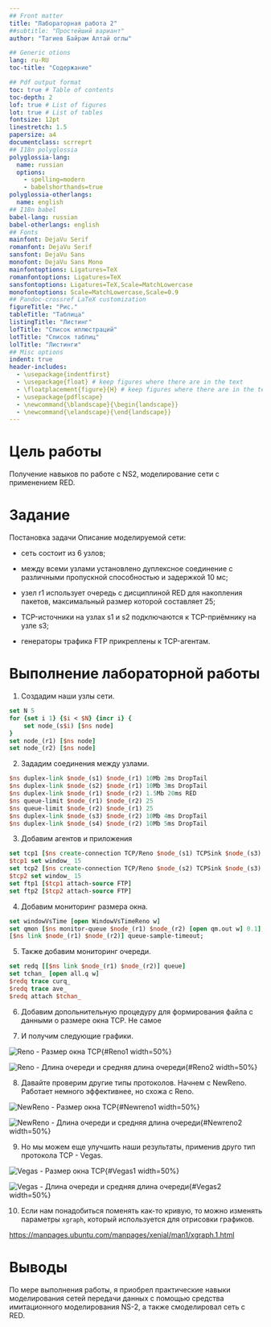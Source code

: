 ```yaml
---
## Front matter
title: "Лабораторная работа 2"
##subtitle: "Простейший вариант"
author: "Тагиев Байрам Алтай оглы"

## Generic otions
lang: ru-RU
toc-title: "Содержание"

## Pdf output format
toc: true # Table of contents
toc-depth: 2
lof: true # List of figures
lot: true # List of tables
fontsize: 12pt
linestretch: 1.5
papersize: a4
documentclass: scrreprt
## I18n polyglossia
polyglossia-lang:
  name: russian
  options:
	- spelling=modern
	- babelshorthands=true
polyglossia-otherlangs:
  name: english
## I18n babel
babel-lang: russian
babel-otherlangs: english
## Fonts
mainfont: DejaVu Serif
romanfont: DejaVu Serif
sansfont: DejaVu Sans
monofont: DejaVu Sans Mono
mainfontoptions: Ligatures=TeX
romanfontoptions: Ligatures=TeX
sansfontoptions: Ligatures=TeX,Scale=MatchLowercase
monofontoptions: Scale=MatchLowercase,Scale=0.9
## Pandoc-crossref LaTeX customization
figureTitle: "Рис."
tableTitle: "Таблица"
listingTitle: "Листинг"
lofTitle: "Список иллюстраций"
lotTitle: "Список таблиц"
lolTitle: "Листинги"
## Misc options
indent: true
header-includes:
  - \usepackage{indentfirst}
  - \usepackage{float} # keep figures where there are in the text
  - \floatplacement{figure}{H} # keep figures where there are in the text 
  - \usepackage{pdflscape}
  - \newcommand{\blandscape}{\begin{landscape}}
  - \newcommand{\elandscape}{\end{landscape}}
---
```


# Цель работы

Получение навыков по работе с NS2, моделирование сети с применением RED.

# Задание

Постановка задачи Описание моделируемой сети:
 
 - сеть состоит из 6 узлов;

 - между всеми узлами установлено дуплексное соединение с различными пропускной способностью и задержкой 10 мс;
 
 - узел r1 использует очередь с дисциплиной RED для накопления пакетов, максимальный размер которой составляет 25;

 - TCP-источники на узлах s1 и s2 подключаются к TCP-приёмнику на узле s3;

 - генераторы трафика FTP прикреплены к TCP-агентам.

# Выполнение лабораторной работы

1. Создадим наши узлы сети.

```tcl
set N 5
for {set i 1} {$i < $N} {incr i} {
	set node_(s$i) [$ns node]
}
set node_(r1) [$ns node]
set node_(r2) [$ns node]
```

2. Зададим соединения между узлами.

```tcl
$ns duplex-link $node_(s1) $node_(r1) 10Mb 2ms DropTail
$ns duplex-link $node_(s2) $node_(r1) 10Mb 3ms DropTail
$ns duplex-link $node_(r1) $node_(r2) 1.5Mb 20ms RED
$ns queue-limit $node_(r1) $node_(r2) 25
$ns queue-limit $node_(r2) $node_(r1) 25
$ns duplex-link $node_(s3) $node_(r2) 10Mb 4ms DropTail
$ns duplex-link $node_(s4) $node_(r2) 10Mb 5ms DropTail
```

3. Добавим агентов и приложения

```tcl
set tcp1 [$ns create-connection TCP/Reno $node_(s1) TCPSink $node_(s3) 0]
$tcp1 set window_ 15
set tcp2 [$ns create-connection TCP/Reno $node_(s2) TCPSink $node_(s3) 1]
$tcp2 set window_ 15
set ftp1 [$tcp1 attach-source FTP]
set ftp2 [$tcp2 attach-source FTP]
```

4. Добавим мониторинг размера окна.

```tcl
set windowVsTime [open WindowVsTimeReno w]
set qmon [$ns monitor-queue $node_(r1) $node_(r2) [open qm.out w] 0.1];
[$ns link $node_(r1) $node_(r2)] queue-sample-timeout;
```

5. Также добавим мониторинг очереди.

```tcl
set redq [[$ns link $node_(r1) $node_(r2)] queue]
set tchan_ [open all.q w]
$redq trace curq_
$redq trace ave_
$redq attach $tchan_
```

6. Добавим допольнительную процедуру для формирования файла с данными о размере окна TCP. Не самое

7. И получим следующие графики.

![Reno - Размер окна TCP](./image/Reno-1.png){#Reno1 width=50%}

![Reno - Длина очереди и средняя длина очереди](./image/Reno-2.png){#Reno2 width=50%}

8. Давайте проверим другие типы протоколов. Начнем с NewReno. Работает немного эффективнее, но схожа с Reno.

![NewReno - Размер окна TCP](./image/Newreno-1.png){#Newreno1 width=50%}

![NewReno - Длина очереди и средняя длина очереди](./image/Newreno-2.png){#Newreno2 width=50%}

9. Но мы можем еще улучшить наши результаты, применив друго тип протокола TCP - Vegas.

![Vegas - Размер окна TCP](./image/Vegas-1.png){#Vegas1 width=50%}

![Vegas - Длина очереди и средняя длина очереди](./image/Vegas-2.png){#Vegas2 width=50%}

10.  Если нам понадобиться поменять как-то кривую, то можно изменять параметры `xgraph`, который используется для отрисовки графиков.

https://manpages.ubuntu.com/manpages/xenial/man1/xgraph.1.html

# Выводы

По мере выполнения работы, я приобрел практические навыки моделирования сетей передачи данных с помощью средства имитационного моделирования NS-2, а также смоделировал сеть с RED.

